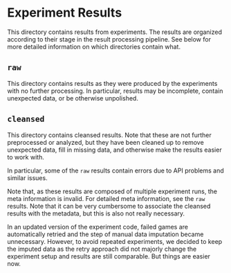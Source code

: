 # Experiment Results
This directory contains results from experiments. The results are organized
according to their stage in the result processing pipeline. See below for more
detailed information on which directories contain what.

## `raw`
This directory contains results as they were produced by the experiments with no
further processing. In particular, results may be incomplete, contain unexpected
data, or be otherwise unpolished.

## `cleansed`
This directory contains cleansed results. Note that these are not further
preprocessed or analyzed, but they have been cleaned up to remove unexpected
data, fill in missing data, and otherwise make the results easier to work with.

In particular, some of the `raw` results contain errors due to API problems and
similar issues.

Note that, as these results are composed of multiple experiment runs, the meta
information is invalid. For detailed meta information, see the `raw` results.
Note that it can be very cumbersome to associate the cleansed results with the
metadata, but this is also not really necessary.

In an updated version of the experiment code, failed games are automatically
retried and the step of manual data imputation became unnecessary. However, to
avoid repeated experiments, we decided to keep the imputed data as the retry
approach did not majorly change the experiment setup and results are still
comparable. But things are easier now.
